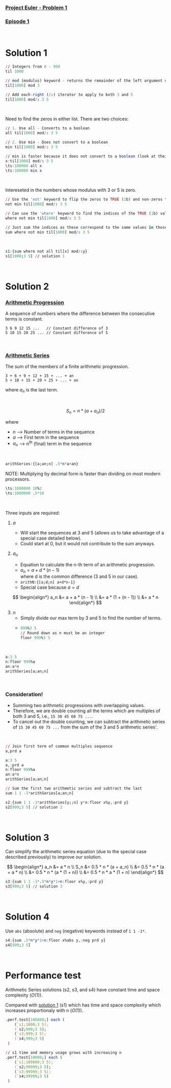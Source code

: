 ### [Project Euler - Problem 1](https://projecteuler.net/problem=1)
### [Episode 1](https://www.youtube.com/watch?v=yoP4WtyR5A0&list=PLsQYtymvFUhhft5F6IWzwEZ60dpB6MLMt)

<br />

# Solution 1

```q
// Integers from 0 - 999
til 1000

// mod (modulus) keyword - returns the remainder of the left argument divided by the right arguement
til[1000] mod 3

// Add each-right (/:) iterator to apply to both 3 and 5
til[1000] mod/: 3 5

```
<br />

Need to find the zeros in either list. There are two choices:
```q
// 1. Use all - Converts to a boolean
all til[1000] mod/: 3 5

// 2. Use min - Does not convert to a boolean
min til[1000] mod/: 3 5

// min is faster because it does not convert to a boolean (look at their definitions) 
x:til[1000] mod/: 3 5
\ts:100000 all x
\ts:100000 min x
```
<br />

Intereseted in the numbers whose modulus with 3 or 5 is zero.
```q
// Use the 'not' keyword to flip the zeros to TRUE (1b) and non-zeros to FALSE (0b)
not min til[1000] mod/: 3 5  

// Can use the 'where' keyword to find the indices of the TRUE (1b) values
where not min til[1000] mod/: 3 5

// Just sum the indices as these correspond to the same values in those positions
sum where not min til[1000] mod/: 3 5
```

<br />

```q
s1:{sum where not all til[x] mod/:y}
s1[1000;3 5] // solution 1
```

<br />

# Solution 2

### [Arithmetic Progression](https://en.wikipedia.org/wiki/Arithmetic_progression)

A sequence of numbers where the difference between the consecutive terms is constant.

```
3 6 9 12 15 ...   // Constant difference of 3
5 10 15 20 25 ... // Constant difference of 5
```

<br />

### [Arithmetic Series](https://en.wikipedia.org/wiki/Arithmetic_progression#Sum)

The sum of the members of a finite arithmetic progression.

```
3 + 6 + 9 + 12 + 15 + ... + an
5 + 10 + 15 + 20 + 25 + ... + an
```

where *a<sub>n</sub>* is the last term.

<br />

$$
S_n = n * (a + a_n) / 2
$$

where 
- *n*  -->  Number of terms in the sequence
- *a*  -->  First term in the sequence
- *a<sub>n</sub>* -->  n<sup>th</sup> (final) term in the sequence

<br/>

```q
arithSeries:{[a;an;n] .5*n*a+an}
```

NOTE: Multiplying by decimal form is faster than dividing on most modern processors.

```q
\ts:1000000 10%2
\ts:1000000 .5*10
```

<br />

Three inputs are required: 

1. *a*
   - Will start the sequences at 3 and 5 (allows us to take advantage of a special case detailed below).
   - Could start at 0, but it would not contribute to the sum anyways.

2. *a<sub>n</sub>*
    - Equation to calculate the n-th term of an arithmetic progression.
    - $a_n = a + d * (n - 1)$ <br />
      where d is the common difference (3 and 5 in our case).
    - `arithN:{[a;d;n] a+d*n-1}`
    - Special case because $a = d$
      
$$
\begin{align*}
  a_n &= a + a * (n - 1) \\
    &= a * (1 + (n - 1)) \\
    &= a * n
\end{align*}
$$

3. *n* 
    - Simply divide our max term by $3$ and $5$ to find the number of terms.
    - ```q
      999%3 5
      // Round down as n must be an integer
      floor 999%3 5
      ```

<br />

```q
a:3 5
n:floor 999%a
an:a*n
arithSeries[a;an;n]
```
<br>

### Consideration!
  - Summing two arithmetic progressions with overlapping values.
  - Therefore, we are double counting all the terms which are multiples of both $3$ and $5$, i.e., `15 30 45 60 75 ...`.
  - To cancel out the double counting, we can subtract the arithmetic series of `15 30 45 60 75 ...` from the sum of the $3$ and $5$ arithmetic series'.
  
<br />

```q
// Join first term of common multiples sequence
a,prd a

a:3 5
a,:prd a
n:floor 999%a
an:a*n
arithSeries[a;an;n]

// Sum the first two arithmetic series and subtract the last
sum 1 1 -1*arithSeries[a;an;n]
```

```q
s2:{sum 1 1 -1*arithSeries[y;;n] y*n:floor x%y,:prd y}
s2[999;3 5] // solution 2
```
<br>

# Solution 3

Can simplify the arithmetic series equation (due to the special case described previously) to improve our solution.

$$
\begin{align*}
  a_n &= a * n \\
  S_n &= 0.5 * n * (a + a_n) \\
        &= 0.5 * n * (a + a * n) \\
        &= 0.5 * n * (a * (1 + n)) \\
        &= 0.5 * n * a * (1 + n)
\end{align*}
$$

```q
s3:{sum 1 1 -1*.5*n*y*1+n:floor x%y,:prd y}
s3[999;3 5] // solution 3
```

<br />

# Solution 4

Use `abs` (absolute) and `neg` (negative) keywords instead of `1 1 -1*`.

```q
s4:{sum .5*n*y*1+n:floor x%abs y,:neg prd y}
s4[999;3 5]
```

<br />

# Performance test

Arithmetic Series solutions (s2, s3, and s4) have constant time and space complexity $(O(1))$.

Compared with [solution 1](#solution-1) (s1) which has time and space complexity which increases proportionaly with n $(O(1))$.

```q
.perf.test[100000;] each (
    (`s1;1000;3 5);
    (`s2;999;3 5);
    (`s3;999;3 5);
    (`s4;999;3 5)
 )

// s1 time and memory usage grows with increasing n
.perf.test[10000;] each (
    (`s1;100000;3 5);
    (`s2;99999;3 5);
    (`s3;99999;3 5);
    (`s4;99999;3 5)
 )
```
